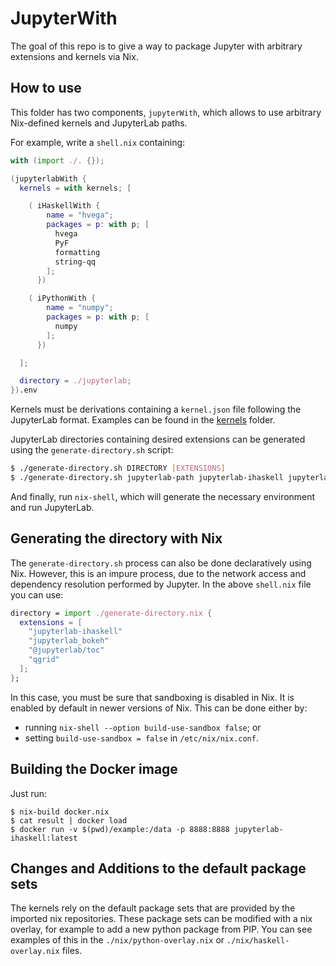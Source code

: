 # JupyterWith

The goal of this repo is to give a way to package Jupyter with arbitrary
extensions and kernels via Nix.

## How to use 

This folder has two components, `jupyterWith`, which allows to use arbitrary Nix-defined kernels and JupyterLab paths.

For example, write a `shell.nix` containing:

``` nix
with (import ./. {});

(jupyterlabWith {
  kernels = with kernels; [

    ( iHaskellWith {
        name = "hvega";
        packages = p: with p; [
          hvega
          PyF
          formatting
          string-qq
        ];
      })

    ( iPythonWith {
        name = "numpy";
        packages = p: with p; [
          numpy
        ];
      })

  ];

  directory = ./jupyterlab;
}).env
```

Kernels must be derivations containing a `kernel.json` file following the JupyterLab format.
Examples can be found in the [kernels](kernels) folder.

JupyterLab directories containing desired extensions can be generated using the `generate-directory.sh` script:

``` bash
$ ./generate-directory.sh DIRECTORY [EXTENSIONS]
$ ./generate-directory.sh jupyterlab-path jupyterlab-ihaskell jupyterlab_bokeh
```

And finally, run `nix-shell`, which will generate the necessary environment and run JupyterLab.

## Generating the directory with Nix

The `generate-directory.sh` process can also be done declaratively using Nix.
However, this is an impure process, due to the network access and dependency
resolution performed by Jupyter. In the above `shell.nix` file you can use:

``` nix
directory = import ./generate-directory.nix {
  extensions = [
    "jupyterlab-ihaskell"
    "jupyterlab_bokeh"
    "@jupyterlab/toc"
    "qgrid"
  ];
};
```

In this case, you must be sure that sandboxing is disabled in Nix.  It is
enabled by default in newer versions of Nix.  This can be done either by:

- running `nix-shell --option build-use-sandbox false`; or
- setting `build-use-sandbox = false` in `/etc/nix/nix.conf`.

## Building the Docker image

Just run:

```
$ nix-build docker.nix
$ cat result | docker load
$ docker run -v $(pwd)/example:/data -p 8888:8888 jupyterlab-ihaskell:latest
```

## Changes and Additions to the default package sets

The kernels rely on the default package sets that are provided by the imported
nix repositories. These package sets can be modified with a nix overlay, for
example to add a new python package from PIP. You can see examples of this
in the `./nix/python-overlay.nix` or `./nix/haskell-overlay.nix` files.
